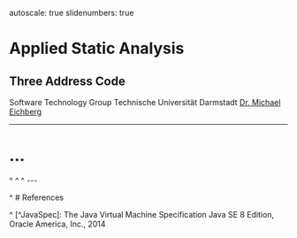 autoscale: true
slidenumbers: true

# Applied Static Analysis

## Three Address Code


Software Technology Group 
Technische Universität Darmstadt
[Dr. Michael Eichberg](mailto:eichberg@informatik.tu-darmstadt.de)


---

# ...

^ <!----------------------------------------------------------------------------------------------->
^ <!---------------------------------------- REFERENCES ------------------------------------------->
^ ---

^ # References

^ [^JavaSpec]: The Java Virtual Machine Specification Java SE 8 Edition, Oracle America, Inc., 2014
